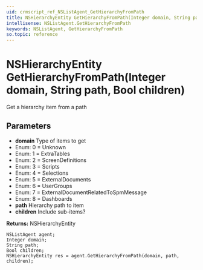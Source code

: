 ```yaml
---
uid: crmscript_ref_NSListAgent_GetHierarchyFromPath
title: NSHierarchyEntity GetHierarchyFromPath(Integer domain, String path, Bool children)
intellisense: NSListAgent.GetHierarchyFromPath
keywords: NSListAgent, GetHierarchyFromPath
so.topic: reference
---
```


# NSHierarchyEntity GetHierarchyFromPath(Integer domain, String path, Bool children)

Get a hierarchy item from a path

## Parameters

* **domain** Type of items to get
* Enum: 0 = Unknown
* Enum: 1 = ExtraTables
* Enum: 2 = ScreenDefinitions
* Enum: 3 = Scripts
* Enum: 4 = Selections
* Enum: 5 = ExternalDocuments
* Enum: 6 = UserGroups
* Enum: 7 = ExternalDocumentRelatedToSpmMessage
* Enum: 8 = Dashboards
* **path** Hierarchy path to item
* **children** Include sub-items?

**Returns:** NSHierarchyEntity

```crmscript
NSListAgent agent;
Integer domain;
String path;
Bool children;
NSHierarchyEntity res = agent.GetHierarchyFromPath(domain, path, children);
```


